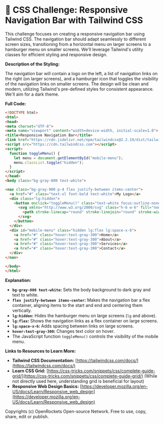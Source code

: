 # 🐞 CSS Challenge: Responsive Navigation Bar with Tailwind CSS


This challenge focuses on creating a responsive navigation bar using Tailwind CSS. The navigation bar should adapt seamlessly to different screen sizes, transitioning from a horizontal menu on larger screens to a hamburger menu on smaller screens.  We'll leverage Tailwind's utility classes for efficient styling and responsive design.

**Description of the Styling:**

The navigation bar will contain a logo on the left, a list of navigation links on the right (on larger screens), and a hamburger icon that toggles the visibility of the navigation links on smaller screens.  The design will be clean and modern, utilizing Tailwind's pre-defined styles for consistent appearance.  We'll aim for a dark theme.


**Full Code:**

```html
<!DOCTYPE html>
<html>
<head>
<meta charset="UTF-8">
<meta name="viewport" content="width=device-width, initial-scale=1.0">
<title>Responsive Navigation Bar</title>
<link href="https://cdn.jsdelivr.net/npm/tailwindcss@2.2.19/dist/tailwind.min.css" rel="stylesheet">
<script src="https://cdn.tailwindcss.com"></script>
<script>
  function toggleMenu() {
    let menu = document.getElementById("mobile-menu");
    menu.classList.toggle("hidden");
  }
</script>
</head>
<body class="bg-gray-800 text-white">

<nav class="bg-gray-900 p-4 flex justify-between items-center">
  <a href="#" class="text-xl font-bold text-white">My Logo</a>
  <div class="lg:hidden">
    <button onclick="toggleMenu()" class="text-white focus:outline-none">
      <svg xmlns="http://www.w3.org/2000/svg" class="h-6 w-6" fill="none" viewBox="0 0 24 24" stroke="currentColor">
        <path stroke-linecap="round" stroke-linejoin="round" stroke-width="2" d="M4 6h16M4 12h16M4 18h16" />
      </svg>
    </button>
  </div>
  <div id="mobile-menu" class="hidden lg:flex lg:space-x-6">
    <a href="#" class="hover:text-gray-300">Home</a>
    <a href="#" class="hover:text-gray-300">About</a>
    <a href="#" class="hover:text-gray-300">Services</a>
    <a href="#" class="hover:text-gray-300">Contact</a>
  </div>
</nav>

</body>
</html>
```

**Explanation:**

* **`bg-gray-800 text-white`:** Sets the body background to dark gray and text to white.
* **`flex justify-between items-center`:**  Makes the navigation bar a flex container, aligning items to the start and end and centering them vertically.
* **`lg:hidden`:** Hides the hamburger menu on large screens (`lg` and above).
* **`lg:flex`:** Shows the navigation links as a flex container on large screens.
* **`lg:space-x-6`:** Adds spacing between links on large screens.
* **`hover:text-gray-300`:** Changes text color on hover.
* The JavaScript function `toggleMenu()` controls the visibility of the mobile menu.

**Links to Resources to Learn More:**

* **Tailwind CSS Documentation:** [https://tailwindcss.com/docs/](https://tailwindcss.com/docs/)
* **Learn CSS Grid:**  [https://css-tricks.com/snippets/css/complete-guide-grid/](https://css-tricks.com/snippets/css/complete-guide-grid/) (While not directly used here, understanding grid is beneficial for layout)
* **Responsive Web Design Basics:** [https://developer.mozilla.org/en-US/docs/Learn/Responsive_web_design](https://developer.mozilla.org/en-US/docs/Learn/Responsive_web_design)


Copyrights (c) OpenRockets Open-source Network. Free to use, copy, share, edit or publish.

